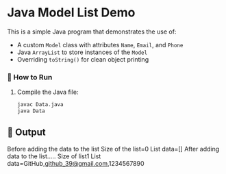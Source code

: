 # Java Model List Demo

This is a simple Java program that demonstrates the use of:

- A custom `Model` class with attributes `Name`, `Email`, and `Phone`
- Java `ArrayList` to store instances of the `Model`
- Overriding `toString()` for clean object printing


### 🚀 How to Run

1. Compile the Java file:
   ```bash
   javac Data.java
   java Data

## 📝 Output

Before adding the data to the list 
Size of the list=0
List data=[]
After adding data to the list.....
Size of list1
List data=GitHub,github_39@gmail.com,1234567890


